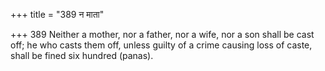 +++
title = "389 न माता"

+++
389	Neither a mother, nor a father, nor a wife, nor a son shall be cast off; he who casts them off, unless guilty of a crime causing loss of caste, shall be fined six hundred (panas).